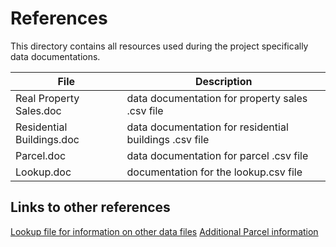 # References

This directory contains all resources used during the project specifically data documentations.

| File | Description |
| ---- | ----------- |
| Real Property Sales.doc | data documentation for property sales .csv file |
| Residential Buildings.doc | data documentation for residential buildings .csv file |
| Parcel.doc | data documentation for parcel .csv file | 
| Lookup.doc | documentation for the lookup.csv file |

## Links to other references
[Lookup file for information on other data files](https://aqua.kingcounty.gov/extranet/assessor/Lookup.zip)
[Additional Parcel information](https://www5.kingcounty.gov/sdc/FGDCDocs/PARCEL_EXTR_faq.htm)